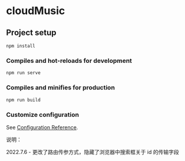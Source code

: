 # cloudMusic

## Project setup

```
npm install
```

### Compiles and hot-reloads for development

```
npm run serve
```

### Compiles and minifies for production

```
npm run build
```

### Customize configuration

See [Configuration Reference](https://cli.vuejs.org/config/).

说明：

2022.7.6 - 更改了路由传参方式，隐藏了浏览器中搜索框关于 id 的传输字段

